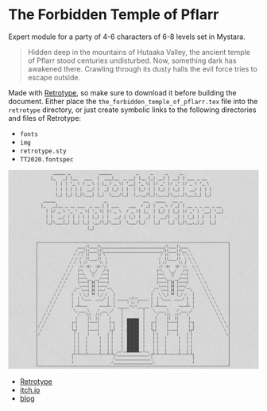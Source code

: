 The Forbidden Temple of Pflarr
==============================

Expert module for a party of 4-6 characters of 6-8 levels set in Mystara.

> Hidden deep in the mountains of Hutaaka Valley, the ancient temple of Pflarr stood centuries undisturbed. Now, something dark has awakened there. Crawling through its dusty halls the evil force tries to escape outside.

Made with [Retrotype](https://github.com/Vladar4/retrotype/), so make sure to download it before building the document. Either place the `the_forbidden_temple_of_pflarr.tex` file into the `retrotype` directory, or just create symbolic links to the following directories and files of Retrotype:
- `fonts`
- `img`
- `retrotype.sty`
- `TT2020.fontspec`

![The Forbidden Temple of Pflarr](cover.jpg)

- [Retrotype](https://github.com/Vladar4/retrotype/)
- [itch.io](https://vladar.itch.io/the-forbidden-temple-of-pflarr)
- [blog](https://vladar.bearblog.dev/the-forbidden-temple-of-pflarr/)

